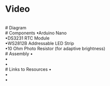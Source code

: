 # Video
<br>
# Diagram
<br>
# Components
•Arduino Nano<br>
•DS3231 RTC Module<br>
•WS2812B Addressable LED Strip<br>
•10 Ohm Photo Resistor (for adaptive brightness)<br>
# Assembly
•<br>
•<br>
•<br>
# Links to Resources
•<br>
•<br>
•<br>

